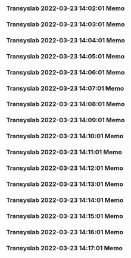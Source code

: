 ### Transyslab 2022-03-23 14:02:01 Memo
### Transyslab 2022-03-23 14:03:01 Memo
### Transyslab 2022-03-23 14:04:01 Memo
### Transyslab 2022-03-23 14:05:01 Memo
### Transyslab 2022-03-23 14:06:01 Memo
### Transyslab 2022-03-23 14:07:01 Memo
### Transyslab 2022-03-23 14:08:01 Memo
### Transyslab 2022-03-23 14:09:01 Memo
### Transyslab 2022-03-23 14:10:01 Memo
### Transyslab 2022-03-23 14:11:01 Memo
### Transyslab 2022-03-23 14:12:01 Memo
### Transyslab 2022-03-23 14:13:01 Memo
### Transyslab 2022-03-23 14:14:01 Memo
### Transyslab 2022-03-23 14:15:01 Memo
### Transyslab 2022-03-23 14:16:01 Memo
### Transyslab 2022-03-23 14:17:01 Memo
